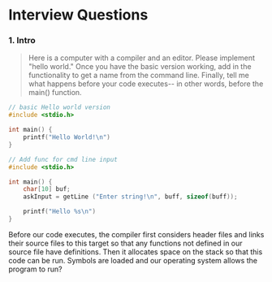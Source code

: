 # Interview Questions 
### 1. Intro
> Here is a computer with a compiler and an editor. Please implement "hello world." Once you have the basic version working, add in the functionality to get a name from the command line. Finally, tell me what happens before your code executes-- in other words, before the main() function.

``` C
// basic Hello world version
#include <stdio.h>

int main() {
    printf("Hello World!\n")
}
```

``` C
// Add func for cmd line input 
#include <stdio.h>

int main() {
    char[10] buf;
    askInput = getLine ("Enter string!\n", buff, sizeof(buff));

    printf("Hello %s\n")
}
```

Before our code executes, the compiler first considers header files and links their source files to this target so that any functions not defined in our source file have definitions. Then it allocates space on the stack so that this code can be run. Symbols are loaded and our operating system allows the program to run? 